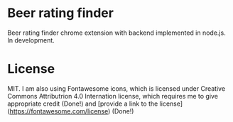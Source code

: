# Beer rating finder

Beer rating finder chrome extension with backend implemented in node.js. In development.

# License

MIT. I am also using Fontawesome icons, which is licensed under Creative Commons Attributrion 4.0 Internation license, which requires me to give appropriate credit (Done!) and [provide a link to the license] (https://fontawesome.com/license) (Done!)
